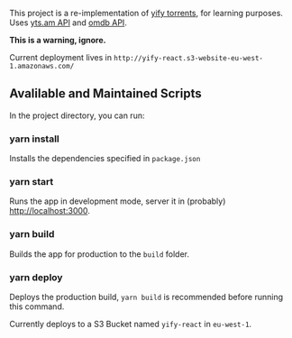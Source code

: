 
This project is a re-implementation of [yify torrents](yts.am), for learning purposes. Uses [yts.am API](https://yts.am/api) and [omdb API](http://www.omdbapi.com/).

**This is a warning, ignore.**

Current deployment lives in `http://yify-react.s3-website-eu-west-1.amazonaws.com/` 

## Avalilable and Maintained Scripts

In the project directory, you can run:

### yarn install

Installs the dependencies specified in `package.json`

### yarn start

Runs the app in development mode, server it in (probably) [http://localhost:3000](http://localhost:3000).

### yarn build

Builds the app for production to the `build` folder.

### yarn deploy

Deploys the production build, `yarn build` is recommended before running this command.

Currently deploys to a S3 Bucket named `yify-react` in `eu-west-1`.
